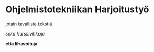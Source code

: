 # Ohjelmistotekniikan Harjoitustyö

jotain tavallista tekstiä

*sekä kurssivihkoja*

**että lihavoituja**
